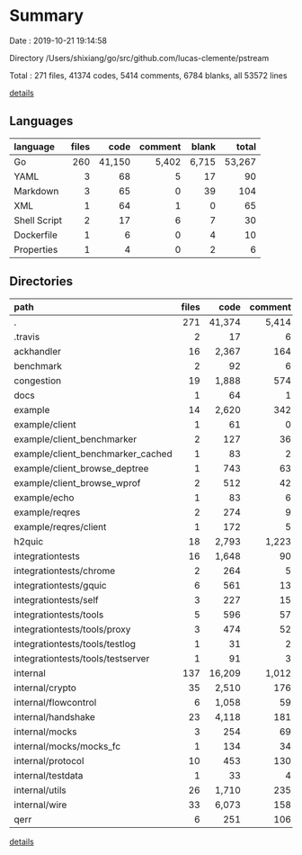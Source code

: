 # Summary

Date : 2019-10-21 19:14:58

Directory /Users/shixiang/go/src/github.com/lucas-clemente/pstream

Total : 271 files,  41374 codes, 5414 comments, 6784 blanks, all 53572 lines

[details](details.md)

## Languages
| language | files | code | comment | blank | total |
| :--- | ---: | ---: | ---: | ---: | ---: |
| Go | 260 | 41,150 | 5,402 | 6,715 | 53,267 |
| YAML | 3 | 68 | 5 | 17 | 90 |
| Markdown | 3 | 65 | 0 | 39 | 104 |
| XML | 1 | 64 | 1 | 0 | 65 |
| Shell Script | 2 | 17 | 6 | 7 | 30 |
| Dockerfile | 1 | 6 | 0 | 4 | 10 |
| Properties | 1 | 4 | 0 | 2 | 6 |

## Directories
| path | files | code | comment | blank | total |
| :--- | ---: | ---: | ---: | ---: | ---: |
| . | 271 | 41,374 | 5,414 | 6,784 | 53,572 |
| .travis | 2 | 17 | 6 | 7 | 30 |
| ackhandler | 16 | 2,367 | 164 | 412 | 2,943 |
| benchmark | 2 | 92 | 6 | 17 | 115 |
| congestion | 19 | 1,888 | 574 | 416 | 2,878 |
| docs | 1 | 64 | 1 | 0 | 65 |
| example | 14 | 2,620 | 342 | 354 | 3,316 |
| example/client | 1 | 61 | 0 | 11 | 72 |
| example/client_benchmarker | 2 | 127 | 36 | 32 | 195 |
| example/client_benchmarker_cached | 1 | 83 | 2 | 14 | 99 |
| example/client_browse_deptree | 1 | 743 | 63 | 101 | 907 |
| example/client_browse_wprof | 2 | 512 | 42 | 54 | 608 |
| example/echo | 1 | 83 | 6 | 17 | 106 |
| example/reqres | 2 | 274 | 9 | 26 | 309 |
| example/reqres/client | 1 | 172 | 5 | 17 | 194 |
| h2quic | 18 | 2,793 | 1,223 | 534 | 4,550 |
| integrationtests | 16 | 1,648 | 90 | 284 | 2,022 |
| integrationtests/chrome | 2 | 264 | 5 | 43 | 312 |
| integrationtests/gquic | 6 | 561 | 13 | 94 | 668 |
| integrationtests/self | 3 | 227 | 15 | 37 | 279 |
| integrationtests/tools | 5 | 596 | 57 | 110 | 763 |
| integrationtests/tools/proxy | 3 | 474 | 52 | 84 | 610 |
| integrationtests/tools/testlog | 1 | 31 | 2 | 9 | 42 |
| integrationtests/tools/testserver | 1 | 91 | 3 | 17 | 111 |
| internal | 137 | 16,209 | 1,012 | 2,602 | 19,823 |
| internal/crypto | 35 | 2,510 | 176 | 429 | 3,115 |
| internal/flowcontrol | 6 | 1,058 | 59 | 209 | 1,326 |
| internal/handshake | 23 | 4,118 | 181 | 675 | 4,974 |
| internal/mocks | 3 | 254 | 69 | 70 | 393 |
| internal/mocks/mocks_fc | 1 | 134 | 34 | 35 | 203 |
| internal/protocol | 10 | 453 | 130 | 135 | 718 |
| internal/testdata | 1 | 33 | 4 | 8 | 45 |
| internal/utils | 26 | 1,710 | 235 | 319 | 2,264 |
| internal/wire | 33 | 6,073 | 158 | 757 | 6,988 |
| qerr | 6 | 251 | 106 | 42 | 399 |

[details](details.md)